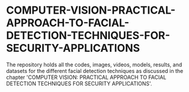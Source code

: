 # COMPUTER-VISION-PRACTICAL-APPROACH-TO-FACIAL-DETECTION-TECHNIQUES-FOR-SECURITY-APPLICATIONS

The repository holds all the codes, images, videos, models, results, and datasets for the different facial detection techniques as discussed in the chapter 'COMPUTER VISION: PRACTICAL APPROACH TO FACIAL DETECTION TECHNIQUES FOR SECURITY APPLICATIONS'. 
